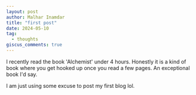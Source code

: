 ```yaml
---
layout: post
author: Malhar Inamdar
title: "first post"
date: 2024-05-10
tag: 
  - thoughts
giscus_comments: true
---
```

I recently read the book 'Alchemist' under 4 hours. Honestly it is a kind of book where you get hooked up once you read a few pages.
An exceptional book I'd say.

I am just using some excuse to post my first blog lol.
